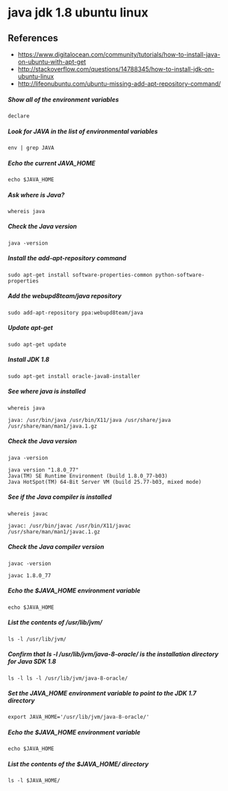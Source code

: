 # java jdk 1.8 ubuntu linux

## References
* https://www.digitalocean.com/community/tutorials/how-to-install-java-on-ubuntu-with-apt-get
* http://stackoverflow.com/questions/14788345/how-to-install-jdk-on-ubuntu-linux
* http://lifeonubuntu.com/ubuntu-missing-add-apt-repository-command/

##### Show all of the environment variables
```
declare
```

##### Look for JAVA in the list of environmental variables
```
env | grep JAVA
```

##### Echo the current JAVA_HOME
```
echo $JAVA_HOME
```

##### Ask where is Java?
```
whereis java
```

##### Check the Java version
```
java -version
```

##### Install the add-apt-repository command
```
sudo apt-get install software-properties-common python-software-properties
```

##### Add the webupd8team/java repository
```
sudo add-apt-repository ppa:webupd8team/java
```

##### Update apt-get
```
sudo apt-get update
```

##### Install JDK 1.8 
```
sudo apt-get install oracle-java8-installer
```

##### See where java is installed
```
whereis java
```
```
java: /usr/bin/java /usr/bin/X11/java /usr/share/java /usr/share/man/man1/java.1.gz
```

##### Check the Java version
```
java -version
```
```
java version "1.8.0_77"
Java(TM) SE Runtime Environment (build 1.8.0_77-b03)
Java HotSpot(TM) 64-Bit Server VM (build 25.77-b03, mixed mode)
```

##### See if the Java compiler is installed
```
whereis javac
```
```
javac: /usr/bin/javac /usr/bin/X11/javac /usr/share/man/man1/javac.1.gz
```

##### Check the Java compiler version
```
javac -version
```
```
javac 1.8.0_77
```

##### Echo the $JAVA_HOME environment variable
```
echo $JAVA_HOME
```

##### List the contents of /usr/lib/jvm/
```
ls -l /usr/lib/jvm/
```

##### Confirm that ls -l /usr/lib/jvm/java-8-oracle/ is the installation directory for Java SDK 1.8
```
ls -l ls -l /usr/lib/jvm/java-8-oracle/
```

##### Set the JAVA_HOME environment variable to point to the JDK 1.7 directory
```
export JAVA_HOME='/usr/lib/jvm/java-8-oracle/'
```

##### Echo the $JAVA_HOME environment variable
```
echo $JAVA_HOME
```

##### List the contents of the $JAVA_HOME/ directory
```
ls -l $JAVA_HOME/
```
